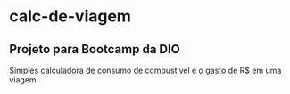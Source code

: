 # calc-de-viagem

## Projeto para Bootcamp da DIO

Simples calculadora de consumo de combustivel e o gasto de R$ em uma viagem.
